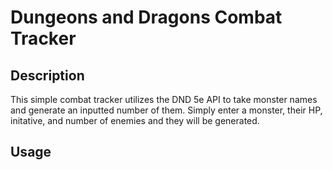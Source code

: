 # Dungeons and Dragons Combat Tracker

## Description
This simple combat tracker utilizes the DND 5e API to take monster names and generate an inputted number of them. Simply enter a monster, their HP, initative, and number of enemies and they will be generated.

## Usage
